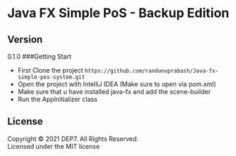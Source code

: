 # Java FX Simple PoS - Backup Edition

## Version
0.1.0
###Getting Start

* First Clone the project `https://github.com/randunuprabash/Java-fx-simple-pos-system.git`
* Open the project with IntelliJ IDEA (Make sure to open via pom.xml)
* Make sure that u have installed java-fx and add the scene-builder
* Run the AppInitializer class


## License
Copyright © 2021 DEP7. All Rights Reserved. <br>
Licensed under the MIT license